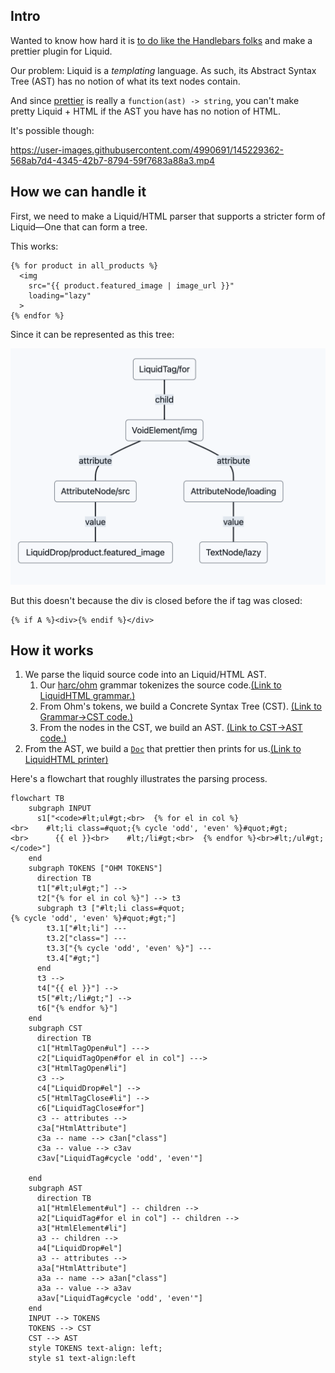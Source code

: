 ## Intro

Wanted to know how hard it is [to do like the Handlebars folks](https://prettier.io/blog/2021/05/09/2.3.0.html#:~:text=The%20feature%20is,under%20the%20hood.) and make a prettier plugin for Liquid.

Our problem: Liquid is a _templating_ language. As such, its Abstract Syntax Tree (AST) has no notion of what its text nodes contain.

And since [prettier](https://prettier.io/) is really a `function(ast) -> string`, you can't make pretty Liquid + HTML if the AST you have has no notion of HTML.

It's possible though:

https://user-images.githubusercontent.com/4990691/145229362-568ab7d4-4345-42b7-8794-59f7683a88a3.mp4

## How we can handle it

First, we need to make a Liquid/HTML parser that supports a stricter form of Liquid—One that can form a tree.

This works:

```liquid
{% for product in all_products %}
  <img
    src="{{ product.featured_image | image_url }}"
    loading="lazy"
  >
{% endfor %}
```

Since it can be represented as this tree:

![docs/liquid-html-tree.png](docs/liquid-html-tree.png)

But this doesn't because the div is closed before the if tag was closed:

```liquid
{% if A %}<div>{% endif %}</div>
```

## How it works

1. We parse the liquid source code into an Liquid/HTML AST.
   1. Our [harc/ohm](https://github.com/harc/ohm) grammar tokenizes the source code.[(Link to LiquidHTML grammar.)](grammar/liquid-html.ohm)
   2. From Ohm's tokens, we build a Concrete Syntax Tree (CST). [(Link to Grammar->CST code.)](src/parsers/liquid-html-cst.ts)
   3. From the nodes in the CST, we build an AST. [(Link to CST->AST code.)](src/parsers/liquid-html-ast.ts)
2. From the AST, we build a [`Doc`](https://github.com/prettier/prettier/blob/main/commands.md#prettiers-intermediate-representation-doc) that prettier then prints for us.[(Link to LiquidHTML printer)](src/printers/liquid-html-printer.ts)

Here's a flowchart that roughly illustrates the parsing process.

```mermaid
flowchart TB
    subgraph INPUT
      s1["<code>#lt;ul#gt;<br>  {% for el in col %}<br>    #lt;li class=#quot;{% cycle 'odd', 'even' %}#quot;#gt;<br>      {{ el }}<br>    #lt;/li#gt;<br>  {% endfor %}<br>#lt;/ul#gt;</code>"]
    end
    subgraph TOKENS ["OHM TOKENS"]
      direction TB
      t1["#lt;ul#gt;"] -->
      t2["{% for el in col %}"] --> t3
      subgraph t3 ["#lt;li class=#quot;{% cycle 'odd', 'even' %}#quot;#gt;"]
        t3.1["#lt;li"] ---
        t3.2["class="] ---
        t3.3["{% cycle 'odd', 'even' %}"] ---
        t3.4["#gt;"]
      end
      t3 -->
      t4["{{ el }}"] -->
      t5["#lt;/li#gt;"] -->
      t6["{% endfor %}"]
    end
    subgraph CST
      direction TB
      c1["HtmlTagOpen#ul"] --->
      c2["LiquidTagOpen#for el in col"] --->
      c3["HtmlTagOpen#li"]
      c3 -->
      c4["LiquidDrop#el"] -->
      c5["HtmlTagClose#li"] -->
      c6["LiquidTagClose#for"]
      c3 -- attributes -->
      c3a["HtmlAttribute"]
      c3a -- name --> c3an["class"]
      c3a -- value --> c3av
      c3av["LiquidTag#cycle 'odd', 'even'"]

    end
    subgraph AST
      direction TB
      a1["HtmlElement#ul"] -- children -->
      a2["LiquidTag#for el in col"] -- children -->
      a3["HtmlElement#li"]
      a3 -- children -->
      a4["LiquidDrop#el"]
      a3 -- attributes -->
      a3a["HtmlAttribute"]
      a3a -- name --> a3an["class"]
      a3a -- value --> a3av
      a3av["LiquidTag#cycle 'odd', 'even'"]
    end
    INPUT --> TOKENS
    TOKENS --> CST
    CST --> AST
    style TOKENS text-align: left;
    style s1 text-align:left
```


